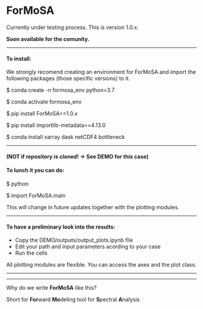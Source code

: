 # ForMoSA

Currently under testing process. This is version 1.0.x. 

**Soon available for the comunity.**

***
#### **To install:**

We strongly recomend creating an environment for ForMoSA and import the following packages (those specific versions) to it. 

$ conda create -n formosa_env python=3.7

$ conda activate formosa_env

$ pip install ForMoSA==1.0.x

$ pip install importlib-metadata==4.13.0

$ conda install xarray dask netCDF4 bottleneck


***
#### (NOT if repository is cloned! -> See DEMO for this case) 
#### **To lunch it you can do:**

$ python

$ import ForMoSA.main

This will change in future updates together with the plotting modules.


***
#### **To have a preliminary look into the results:**

- Copy the DEMO/outputs/output_plots.ipynb file
- Edit your path and input parameters acording to your case
- Run the cells

All plotting modules are flexible. You can access the axes and the plot class. 


***
***

Why do we write **ForMoSA** like this? 

Short for **For**ward **Mo**deling tool for **S**pectral **A**nalysis


